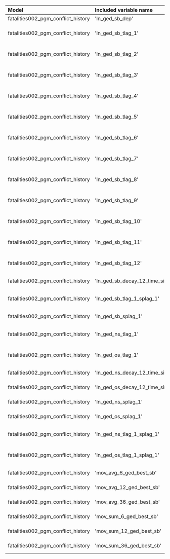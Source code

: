 | Model                              | Included variable name          | Database variable name             | Transformations                                                                      |
|:-----------------------------------|:--------------------------------|:-----------------------------------|:-------------------------------------------------------------------------------------|
| fatalities002_pgm_conflict_history | 'ln_ged_sb_dep'                 | 'ged2_pgm.ged_sb_best_sum_nokgi'   | ["'missing.fill'", "'ops.ln'"]                                                       |
| fatalities002_pgm_conflict_history | 'ln_ged_sb_tlag_1'              | 'ged2_pgm.ged_sb_best_sum_nokgi'   | ["'missing.fill'", "'temporal.tlag'", "'missing.fill'", "'ops.ln'"]                  |
| fatalities002_pgm_conflict_history | 'ln_ged_sb_tlag_2'              | 'ged2_pgm.ged_sb_best_sum_nokgi'   | ["'missing.fill'", "'temporal.tlag'", "'missing.fill'", "'ops.ln'"]                  |
| fatalities002_pgm_conflict_history | 'ln_ged_sb_tlag_3'              | 'ged2_pgm.ged_sb_best_sum_nokgi'   | ["'missing.fill'", "'temporal.tlag'", "'missing.fill'", "'ops.ln'"]                  |
| fatalities002_pgm_conflict_history | 'ln_ged_sb_tlag_4'              | 'ged2_pgm.ged_sb_best_sum_nokgi'   | ["'missing.fill'", "'temporal.tlag'", "'missing.fill'", "'ops.ln'"]                  |
| fatalities002_pgm_conflict_history | 'ln_ged_sb_tlag_5'              | 'ged2_pgm.ged_sb_best_sum_nokgi'   | ["'missing.fill'", "'temporal.tlag'", "'missing.fill'", "'ops.ln'"]                  |
| fatalities002_pgm_conflict_history | 'ln_ged_sb_tlag_6'              | 'ged2_pgm.ged_sb_best_sum_nokgi'   | ["'missing.fill'", "'temporal.tlag'", "'missing.fill'", "'ops.ln'"]                  |
| fatalities002_pgm_conflict_history | 'ln_ged_sb_tlag_7'              | 'ged2_pgm.ged_sb_best_sum_nokgi'   | ["'missing.fill'", "'temporal.tlag'", "'missing.fill'", "'ops.ln'"]                  |
| fatalities002_pgm_conflict_history | 'ln_ged_sb_tlag_8'              | 'ged2_pgm.ged_sb_best_sum_nokgi'   | ["'missing.fill'", "'temporal.tlag'", "'missing.fill'", "'ops.ln'"]                  |
| fatalities002_pgm_conflict_history | 'ln_ged_sb_tlag_9'              | 'ged2_pgm.ged_sb_best_sum_nokgi'   | ["'missing.fill'", "'temporal.tlag'", "'missing.fill'", "'ops.ln'"]                  |
| fatalities002_pgm_conflict_history | 'ln_ged_sb_tlag_10'             | 'ged2_pgm.ged_sb_best_sum_nokgi'   | ["'missing.fill'", "'temporal.tlag'", "'missing.fill'", "'ops.ln'"]                  |
| fatalities002_pgm_conflict_history | 'ln_ged_sb_tlag_11'             | 'ged2_pgm.ged_sb_best_sum_nokgi'   | ["'missing.fill'", "'temporal.tlag'", "'missing.fill'", "'ops.ln'"]                  |
| fatalities002_pgm_conflict_history | 'ln_ged_sb_tlag_12'             | 'ged2_pgm.ged_sb_best_sum_nokgi'   | ["'missing.fill'", "'temporal.tlag'", "'missing.fill'", "'ops.ln'"]                  |
| fatalities002_pgm_conflict_history | 'ln_ged_sb_decay_12_time_since' | 'ged2_pgm.ged_sb_best_sum_nokgi'   | ["'missing.fill'", "'bool.gte'", "'temporal.decay'"]                                 |
| fatalities002_pgm_conflict_history | 'ln_ged_sb_tlag_1_splag_1'      | 'ged2_pgm.ged_sb_best_sum_nokgi'   | ["'missing.fill'", "'spatial.lag'", "'temporal.tlag'", "'missing.fill'", "'ops.ln'"] |
| fatalities002_pgm_conflict_history | 'ln_ged_sb_splag_1'             | 'ged2_pgm.ged_sb_best_sum_nokgi'   | ["'missing.fill'", "'ops.ln'", "'spatial.lag'"]                                      |
| fatalities002_pgm_conflict_history | 'ln_ged_ns_tlag_1'              | 'ged2_pgm.ged_ns_best_count_nokgi' | ["'missing.fill'", "'temporal.tlag'", "'missing.fill'", "'ops.ln'"]                  |
| fatalities002_pgm_conflict_history | 'ln_ged_os_tlag_1'              | 'ged2_pgm.ged_os_best_count_nokgi' | ["'missing.fill'", "'temporal.tlag'", "'missing.fill'", "'ops.ln'"]                  |
| fatalities002_pgm_conflict_history | 'ln_ged_ns_decay_12_time_since' | 'ged2_pgm.ged_ns_best_count_nokgi' | ["'missing.fill'", "'bool.gte'", "'temporal.decay'"]                                 |
| fatalities002_pgm_conflict_history | 'ln_ged_os_decay_12_time_since' | 'ged2_pgm.ged_os_best_count_nokgi' | ["'missing.fill'", "'bool.gte'", "'temporal.decay'"]                                 |
| fatalities002_pgm_conflict_history | 'ln_ged_ns_splag_1'             | 'ged2_pgm.ged_ns_best_count_nokgi' | ["'missing.fill'", "'ops.ln'", "'spatial.lag'"]                                      |
| fatalities002_pgm_conflict_history | 'ln_ged_os_splag_1'             | 'ged2_pgm.ged_os_best_count_nokgi' | ["'missing.fill'", "'ops.ln'", "'spatial.lag'"]                                      |
| fatalities002_pgm_conflict_history | 'ln_ged_ns_tlag_1_splag_1'      | 'ged2_pgm.ged_ns_best_count_nokgi' | ["'missing.fill'", "'spatial.lag'", "'temporal.tlag'", "'missing.fill'", "'ops.ln'"] |
| fatalities002_pgm_conflict_history | 'ln_ged_os_tlag_1_splag_1'      | 'ged2_pgm.ged_os_best_count_nokgi' | ["'missing.fill'", "'spatial.lag'", "'temporal.tlag'", "'missing.fill'", "'ops.ln'"] |
| fatalities002_pgm_conflict_history | 'mov_avg_6_ged_best_sb'         | 'ged2_pgm.ged_sb_best_sum_nokgi'   | ["'temporal.moving_average'", "'missing.fill'", "'ops.ln'"]                          |
| fatalities002_pgm_conflict_history | 'mov_avg_12_ged_best_sb'        | 'ged2_pgm.ged_sb_best_sum_nokgi'   | ["'temporal.moving_average'", "'missing.fill'", "'ops.ln'"]                          |
| fatalities002_pgm_conflict_history | 'mov_avg_36_ged_best_sb'        | 'ged2_pgm.ged_sb_best_sum_nokgi'   | ["'temporal.moving_average'", "'missing.fill'", "'ops.ln'"]                          |
| fatalities002_pgm_conflict_history | 'mov_sum_6_ged_best_sb'         | 'ged2_pgm.ged_sb_best_sum_nokgi'   | ["'temporal.moving_sum'", "'missing.fill'", "'ops.ln'"]                              |
| fatalities002_pgm_conflict_history | 'mov_sum_12_ged_best_sb'        | 'ged2_pgm.ged_sb_best_sum_nokgi'   | ["'temporal.moving_sum'", "'missing.fill'", "'ops.ln'"]                              |
| fatalities002_pgm_conflict_history | 'mov_sum_36_ged_best_sb'        | 'ged2_pgm.ged_sb_best_sum_nokgi'   | ["'temporal.moving_sum'", "'missing.fill'", "'ops.ln'"]                              |